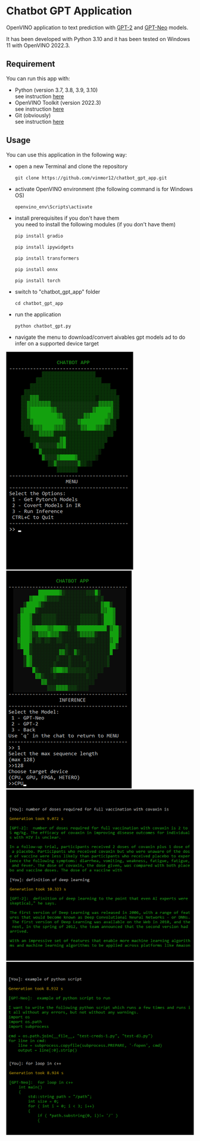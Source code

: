 # Chatbot GPT Application

OpenVINO application to text prediction with [GPT-2](https://github.com/vinmor12/chatbot_gpt_app/tree/main/model/gpt_2) and [GPT-Neo](https://github.com/vinmor12/chatbot_gpt_app/tree/main/model/gpt_neo) models.

It has been developed with Python 3.10 and it has been tested on Windows 11 with OpenVINO 2022.3.

Requirement
-
You can run this app with:
+ Python (version 3.7, 3.8, 3.9, 3.10)   
  see instruction [here](https://www.python.org/downloads/)
+ OpenVINO Toolkit (version 2022.3)  
  see instruction [here](https://www.intel.com/content/www/us/en/developer/tools/openvino-toolkit/download.html?VERSION=v_2023_2_0&OP_SYSTEM=WINDOWS&DISTRIBUTION=ARCHIVE)
+ Git (obviously)       
  see instruction [here](https://git-scm.com/)

Usage
-
You can use this application in the following way:
+ open a new Terminal and clone the repository
  ```
  git clone https://github.com/vinmor12/chatbot_gpt_app.git
  ```
+ activate OpenVINO environment (the following command is for Windows OS)
  ```
  openvino_env\Scripts\activate
  ```
+ install prerequisites if you don't have them  
  you need to install the following modules (if you don't have them)
  ```
  pip install gradio
  ```
  ```
  pip install ipywidgets
  ```
  ```
  pip install transformers
  ```
  ```
  pip install onnx
  ```
  ```
  pip install torch
  ```
+ switch to "chatbot_gpt_app" folder
  ```
  cd chatbot_gpt_app
  ```
+ run the application
  ```
  python chatbot_gpt.py
  ```
+ navigate the menu to download/convert aivables gpt models ad to do infer on a supported device target

![Main_Menu](https://raw.githubusercontent.com/vinmor12/chatbot_gpt_app/main/data/images/main_menu.png)
![Inference_Menu](https://raw.githubusercontent.com/vinmor12/chatbot_gpt_app/main/data/images/inference_menu.png)
![Inference_GPT_2](https://raw.githubusercontent.com/vinmor12/chatbot_gpt_app/main/data/images/gpt_2.png)
![Inference_GPT_Neo](https://raw.githubusercontent.com/vinmor12/chatbot_gpt_app/main/data/images/gpt_neo.png)
